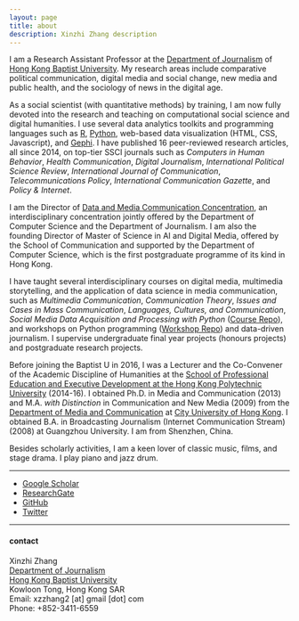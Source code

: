 ```yaml
---
layout: page
title: about
description: Xinzhi Zhang description
---
```


I am a Research Assistant Professor at the [Department of Journalism](http://www.jour.hkbu.edu.hk/faculty-member/dr-xinzhi-zhang/) of [Hong Kong Baptist University](http://www.hkbu.edu.hk). My research areas include comparative political communication, digital media and social change, new media and public health, and the sociology of news in the digital age.

As a social scientist (with quantitative methods) by training, I am now fully devoted into the research and teaching on computational social science and digital humanities. I use several data analytics toolkits and programming languages such as [R](http://www.r-project.org), [Python](https://www.python.org), web-based data visualization (HTML, CSS, Javascript), and [Gephi](https://gephi.org). I have published 16 peer-reviewed research articles, all since 2014, on top-tier SSCI journals such as *Computers in Human Behavior*, *Health Communication*, *Digital Journalism*, *International Political Science Review*, *International Journal of Communication*, *Telecommunications Policy*, *International Communication Gazette*, and *Policy & Internet*.

I am the Director of [Data and Media Communication Concentration](http://bu-dmc.hkbu.edu.hk), an interdisciplinary concentration jointly offered by the Department of Computer Science and the Department of Journalism. I am also the founding Director of Master of Science in AI and Digital Media, offered by the School of Communication and supported by the Department of Computer Science, which is the first postgraduate programme of its kind in Hong Kong.

I have taught several interdisciplinary courses on digital media, multimedia storytelling, and the application of data science in media communication, such as *Multimedia Communication*, *Communication Theory*, *Issues and Cases in Mass Communication*, *Languages, Cultures, and Communication*, *Social Media Data Acquisition and Processing with Python* ([Course Repo](https://github.com/xzzhang2/201819A_cityu_com5507)), and workshops on Python programming ([Workshop Repo](https://github.com/xzzhang2/201811_budmc_Invitation2Py)) and data-driven journalism. I supervise undergraduate final year projects (honours projects) and postgraduate research projects.

Before joining the Baptist U in 2016, I was a Lecturer and the Co-Convener of the Academic Discipline of Humanities at the [School of Professional Education and Executive Development at the Hong Kong Polytechnic University](https://www.speed-polyu.edu.hk) (2014-16). I obtained Ph.D. in Media and Communication (2013) and M.A. *with Distinction* in Communication and New Media (2009) from the [Department of Media and Communication](http://www6.cityu.edu.hk/com/) at [City University of Hong Kong](www.cityu.edu.hk). I obtained B.A. in Broadcasting Journalism (Internet Communication Stream) (2008) at Guangzhou University. I am from Shenzhen, China.

Besides scholarly activities, I am a keen lover of classic music, films, and stage drama. I play piano and jazz drum.

---

  - [Google Scholar](https://scholar.google.com.hk/citations?user=iOFeIDIAAAAJ&hl=en)
  - [ResearchGate](https://www.researchgate.net/profile/Xinzhi_Zhang3)
  - [GitHub](https://github.com/xzzhang2)
  - [Twitter](https://twitter.com/xin_zhi_zhang)

---

<h4>contact</h4>

Xinzhi Zhang<br/>
<a href="http://www.jour.hkbu.edu.hk">Department of Journalism</a><br/>
<a href="http://www.hkbu.edu.hk">Hong Kong Baptist University</a><br/>
Kowloon Tong, Hong Kong SAR<br/>
Email: xzzhang2 [at] gmail [dot] com<br/>
Phone: +852-3411-6559<br/>
